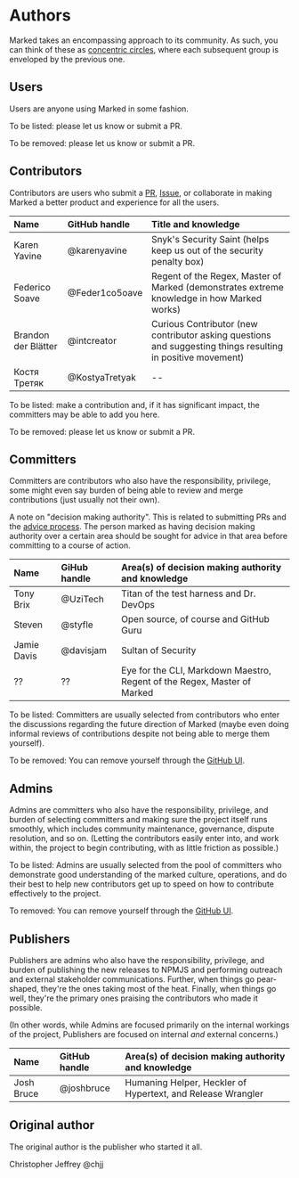 # Authors

Marked takes an encompassing approach to its community. As such, you can think of these as [concentric circles](https://medium.com/the-node-js-collection/healthy-open-source-967fa8be7951), where each subsequent group is enveloped by the previous one.

## Users

Users are anyone using Marked in some fashion.

To be listed: please let us know or submit a PR.

To be removed: please let us know or submit a PR.

## Contributors

Contributors are users who submit a [PR](https://github.com/markedjs/marked/pulls), [Issue](https://github.com/markedjs/marked/issues), or collaborate in making Marked a better product and experience for all the users.

|Name                |GitHub handle    |Title and knowledge                                                   |
|:-------------------|:----------------|:---------------------------------------------------------------------|
|Karen Yavine        |@karenyavine     |Snyk's Security Saint (helps keep us out of the security penalty box) |
|Federico Soave      |@Feder1co5oave   |Regent of the Regex, Master of Marked (demonstrates extreme knowledge in how Marked works) |
|Brandon der Blätter |@intcreator      |Curious Contributor (new contributor asking questions and suggesting things resulting in positive movement) |
|Костя Третяк        |@KostyaTretyak   |--                                                                    |

To be listed: make a contribution and, if it has significant impact, the committers may be able to add you here.

To be removed: please let us know or submit a PR.

## Committers

Committers are contributors who also have the responsibility, privilege, some might even say burden of being able to review and merge contributions (just usually not their own).

A note on "decision making authority". This is related to submitting PRs and the [advice process](http://www.reinventingorganizationswiki.com/Decision_Making). The person marked as having decision making authority over a certain area should be sought for advice in that area before committing to a course of action.

|Name           |GiHub handle   |Area(s) of decision making authority and knowledge                       |
|:--------------|:--------------|:------------------------------------------------------------------------|
|Tony Brix      |@UziTech       |Titan of the test harness and Dr. DevOps                                 |
|Steven         |@styfle        |Open source, of course and GitHub Guru                                   |
|Jamie Davis    |@davisjam      |Sultan of Security                                                       |
|??             |??             |Eye for the CLI, Markdown Maestro, Regent of the Regex, Master of Marked |

To be listed: Committers are usually selected from contributors who enter the discussions regarding the future direction of Marked (maybe even doing informal reviews of contributions despite not being able to merge them yourself).

To be removed: You can remove yourself through the [GitHub UI](https://help.github.com/articles/removing-yourself-from-a-collaborator-s-repository/).

## Admins

Admins are committers who also have the responsibility, privilege, and burden of selecting committers and making sure the project itself runs smoothly, which includes community maintenance, governance, dispute resolution, and so on. (Letting the contributors easily enter into, and work within, the project to begin contributing, with as little friction as possible.)

To be listed: Admins are usually selected from the pool of committers who demonstrate good understanding of the marked culture, operations, and do their best to help new contributors get up to speed on how to contribute effectively to the project.

To removed: You can remove yourself through the [GitHub UI](https://help.github.com/articles/removing-yourself-from-a-collaborator-s-repository/).

## Publishers

Publishers are admins who also have the responsibility, privilege, and burden of publishing the new releases to NPMJS and performing outreach and external stakeholder communications. Further, when things go pear-shaped, they're the ones taking most of the heat. Finally, when things go well, they're the primary ones praising the contributors who made it possible.

(In other words, while Admins are focused primarily on the internal workings of the project, Publishers are focused on internal *and* external concerns.) 

|Name       | GitHub handle |Area(s) of decision making authority and knowledge          |
|:----------|:--------------|:-----------------------------------------------------------|
|Josh Bruce |@joshbruce     |Humaning Helper, Heckler of Hypertext, and Release Wrangler |

## Original author

The original author is the publisher who started it all.

Christopher Jeffrey @chjj
